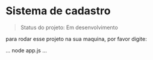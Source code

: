 # Sistema de cadastro 

> Status do projeto: Em desenvolvimento 

para rodar esse projeto na sua maquina, por favor digite:

...
node app.js
...

